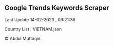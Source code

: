 

## Google Trends Keywords Scraper 
 
Last Update 14-02-2023 , 09:21:36

Country List :
VIETNAM.json



© Abdul Muttaqin 

